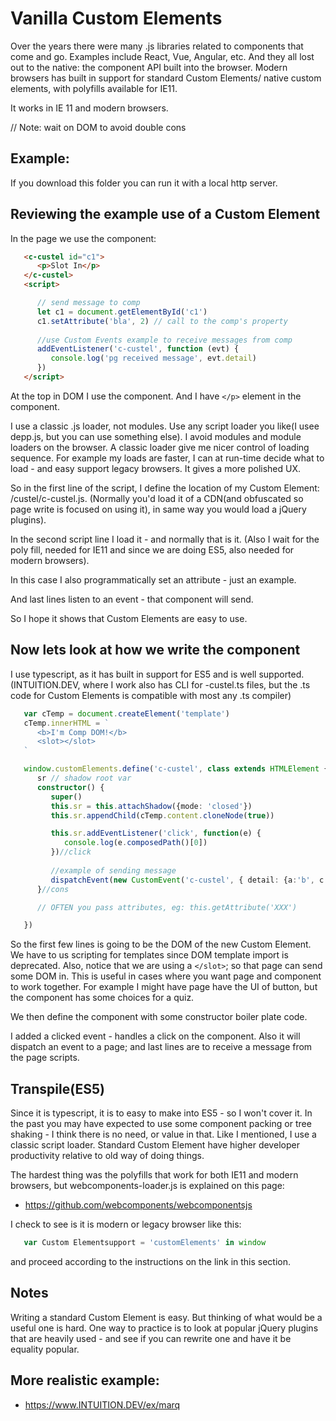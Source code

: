 
# Vanilla Custom Elements

Over the years there were many .js libraries related to components that come and go.
Examples include React, Vue, Angular, etc. And they all lost out to the native: the component API built into the browser.
Modern browsers has built in support for standard Custom Elements/ native custom elements, with polyfills available for IE11. 

It works in IE 11 and modern browsers.

// Note: wait on DOM to avoid double cons

## Example:

If you download this folder you can run it with a local http server. 

## Reviewing the example use of a Custom Element

In the page we use the component:

```html
   <c-custel id="c1">
      <p>Slot In</p>
   </c-custel>
   <script>

      // send message to comp
      let c1 = document.getElementById('c1')
      c1.setAttribute('bla', 2) // call to the comp's property
      
      //use Custom Events example to receive messages from comp
      addEventListener('c-custel', function (evt) {
         console.log('pg received message', evt.detail)
      })
   </script>
```

At the top in DOM I use the component. And I have ```</p>``` element in the component.

I use a classic .js loader, not modules. Use any script loader you like(I usee depp.js, but you can use something else). I avoid modules and module loaders on the browser. A classic loader give me nicer control of loading sequence. For example my loads are faster, I can at run-time decide what to load - and easy support legacy browsers. It gives a more polished UX.

So in the first line of the script, I define the location of my Custom Element: /custel/c-custel.js. (Normally you'd load it of a CDN(and obfuscated so page write
is focused on using it), in same way you would load a jQuery plugins).

In the second script line I load it - and normally that is it. (Also I wait for the poly fill, needed for IE11 and since we are doing ES5, also needed for modern browsers).

In this case I also programmatically set an attribute - just an example.

And last lines listen to an event - that component will send.

So I hope it shows that Custom Elements are easy to use.


## Now lets look at how we write the component

I use typescript, as it has built in support for ES5 and is well supported. (INTUITION.DEV, where I work also has CLI for -custel.ts files, but the .ts code for
Custom Elements is compatible with most any .ts compiler)

```ts
   var cTemp = document.createElement('template')
   cTemp.innerHTML = `
      <b>I'm Comp DOM!</b>
      <slot></slot>
   `

   window.customElements.define('c-custel', class extends HTMLElement {
      sr // shadow root var
      constructor() {
         super()
         this.sr = this.attachShadow({mode: 'closed'})
         this.sr.appendChild(cTemp.content.cloneNode(true))

         this.sr.addEventListener('click', function(e) {
            console.log(e.composedPath()[0])
         })//click
         
         //example of sending message
         dispatchEvent(new CustomEvent('c-custel', { detail: {a:'b', c:'d'} }))
      }//cons

      // OFTEN you pass attributes, eg: this.getAttribute('XXX')

   })
```

So the first few lines is going to be the DOM of the new Custom Element. We have to us scripting for templates since DOM template import is deprecated.
Also, notice that we are using a ```</slot>```; so that page can send some DOM in. This is useful in cases where you want page and component to work 
together. For example I might have page have the UI of button, but the component has some choices for a quiz.

We then define the component with some constructor boiler plate code. 

I added a clicked event - handles a click on the component. Also it will dispatch an event to a page; and last lines are to receive
a message from the page scripts. 

## Transpile(ES5)

Since it is typescript, it is to easy to make into ES5 - so I won't cover it.
In the past you may have expected to use some component packing or tree shaking - I think there is no need, or value in that. Like I mentioned, I use a
classic script loader. Standard Custom Element have higher developer productivity relative to old way of doing things.

The hardest thing was the polyfills that work for both IE11 and modern browsers, but webcomponents-loader.js is explained on this page:
- https://github.com/webcomponents/webcomponentsjs

I check to see is it is modern or legacy browser like this:
```js
   var Custom Elementsupport = 'customElements' in window
```
and proceed according to the instructions on the link in this section.

## Notes

Writing a standard Custom Element is easy. But thinking of what would be a useful one is hard. One way to practice is to 
look at popular jQuery plugins that are heavily used - and see if you can rewrite one and have it be 
equality popular. 


## More realistic example:

- https://www.INTUITION.DEV/ex/marq
